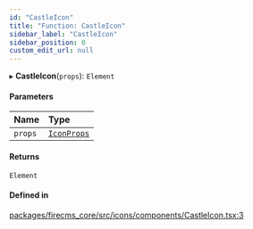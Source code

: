 ```yaml
---
id: "CastleIcon"
title: "Function: CastleIcon"
sidebar_label: "CastleIcon"
sidebar_position: 0
custom_edit_url: null
---
```


▸ **CastleIcon**(`props`): `Element`

#### Parameters

| Name | Type |
| :------ | :------ |
| `props` | [`IconProps`](../types/IconProps.md) |

#### Returns

`Element`

#### Defined in

[packages/firecms_core/src/icons/components/CastleIcon.tsx:3](https://github.com/FireCMSco/firecms/blob/d45f3739/packages/firecms_core/src/icons/components/CastleIcon.tsx#L3)
